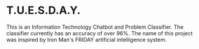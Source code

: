 # T.U.E.S.D.A.Y.
This is an Information Technology Chatbot and Problem Classifier. The classifier currently has an accuracy of over 96%. The name of this project was inspired by Iron Man's FRIDAY artificial intelligence system.

